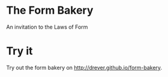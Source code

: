 # The Form Bakery
An invitation to the Laws of Form

# Try it
Try out the form bakery on http://drever.github.io/form-bakery.
